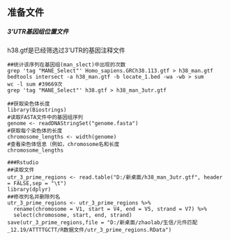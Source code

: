 ## 准备文件
##### 3'UTR基因组位置文件
h38.gtf是已经筛选过3'UTR的基因注释文件
``` 
##统计该序列在基因组(man_slect)中出现的次数
grep 'tag "MANE_Select"' Homo_sapiens.GRCh38.113.gtf > h38_man.gtf
bedtools intersect -a h38_man.gtf -b locate_1.bed -wa -wb > sum
wc -l sum #39669次
grep 'tag "MANE_Select"' h38.gtf > h38_man_3utr.gtf

##获取染色体长度
library(Biostrings) 
#读取FASTA文件中的基因组序列
genome <- readDNAStringSet("genome.fasta") 
#获取每个染色体的长度 
chromosome_lengths <- width(genome) 
#查看染色体信息（例如，chromosome名和长度
chromosome_lengths

###Rstudio
##读取文件
utr_3_prime_regions <- read.table("D:/新桌面/h38_man_3utr.gtf", header = FALSE,sep = "\t")
library(dplyr)
##修改列名并删除列名
utr_3_prime_regions <- utr_3_prime_regions %>% 
  rename(chromosome = V1, start = V4, end = V5, strand = V7) %>% 
  select(chromosome, start, end, strand)
save(utr_3_prime_regions,file = "D:/新桌面/zhaolab/生信/元件匹配_12.19/ATTTTGCTT/R数据文件/utr_3_prime_regions.RData")
```

<!--stackedit_data:
eyJoaXN0b3J5IjpbLTY2MDA3MzE5Niw4Njg4MDY0MzUsMjA3OD
I5MDQ4MCwtNDQ1MzY5MzQ5LC0xNDYwNDY0ODU3XX0=
-->